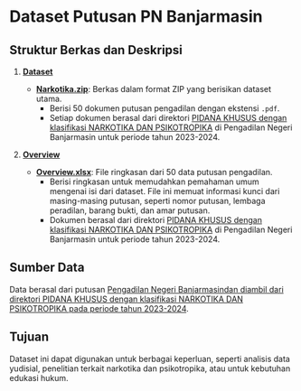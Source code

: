 # Dataset Putusan PN Banjarmasin

## Struktur Berkas dan Deskripsi

1. **[Dataset](https://github.com/rio-gunawan18/TemuKembaliInformasi/tree/main/Dataset)**
   - **[Narkotika.zip](https://github.com/rio-gunawan18/TemuKembaliInformasi/blob/main/Dataset/Narkotika.zip)**: Berkas dalam format ZIP yang berisikan dataset utama.
     - Berisi 50 dokumen putusan pengadilan dengan ekstensi `.pdf`.
     - Setiap dokumen berasal dari direktori [PIDANA KHUSUS dengan klasifikasi NARKOTIKA DAN PSIKOTROPIKA](https://putusan3.mahkamahagung.go.id/search.html?q=&jenis_doc=putusan&cat=3c40e48bbab311301a21c445b3c7fe57&jd=&tp=&court=099197PN53++++++++++++++++++++++&t_put=2024&t_reg=&t_upl=&t_pr=) di Pengadilan Negeri Banjarmasin untuk periode tahun 2023-2024.

2. **[Overview](https://github.com/rio-gunawan18/TemuKembaliInformasi/tree/main/Overview)**
   - **[Overview.xlsx](https://github.com/rio-gunawan18/TemuKembaliInformasi/blob/main/Overview/Overview.xlsx)**: File ringkasan dari 50 data putusan pengadilan.
     - Berisi ringkasan untuk memudahkan pemahaman umum mengenai isi dari dataset. File ini memuat informasi kunci dari masing-masing putusan, seperti nomor putusan, lembaga peradilan, barang bukti, dan amar putusan.
     - Dokumen berasal dari direktori [PIDANA KHUSUS dengan klasifikasi NARKOTIKA DAN PSIKOTROPIKA](https://putusan3.mahkamahagung.go.id/search.html?q=&jenis_doc=putusan&cat=3c40e48bbab311301a21c445b3c7fe57&jd=&tp=&court=099197PN53++++++++++++++++++++++&t_put=2024&t_reg=&t_upl=&t_pr=) di Pengadilan Negeri Banjarmasin untuk periode tahun 2023-2024.

## Sumber Data

Data berasal dari putusan [Pengadilan Negeri Banjarmasindan diambil dari direktori PIDANA KHUSUS dengan klasifikasi NARKOTIKA DAN PSIKOTROPIKA pada periode tahun 2023-2024](https://putusan3.mahkamahagung.go.id/search.html?q=&jenis_doc=putusan&cat=3c40e48bbab311301a21c445b3c7fe57&jd=&tp=&court=099197PN53++++++++++++++++++++++&t_put=2024&t_reg=&t_upl=&t_pr=).

## Tujuan

Dataset ini dapat digunakan untuk berbagai keperluan, seperti analisis data yudisial, penelitian terkait narkotika dan psikotropika, atau untuk kebutuhan edukasi hukum.
